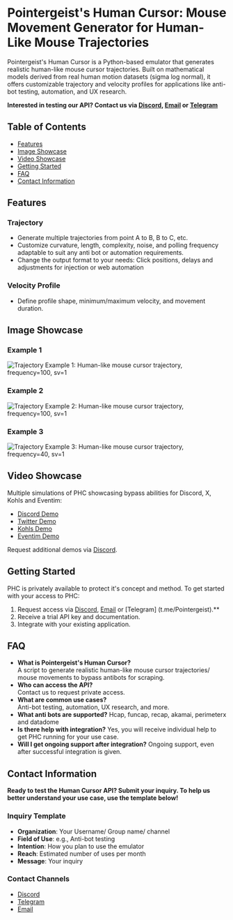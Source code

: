 # Pointergeist's Human Cursor: Mouse Movement Generator for Human-Like Mouse Trajectories

Pointergeist's Human Cursor is a Python-based emulator that generates realistic human-like mouse cursor trajectories. Built on mathematical models derived from real human motion datasets
(sigma log normal), it offers customizable trajectory and velocity profiles for applications like anti-bot testing, automation, and UX research.

**Interested in testing our API? Contact us via [Discord](https://discord.com/users/1311056999240437801), [Email](mailto:tmotion614@gmail.com) or
[Telegram](https://t.me/Pointergeist)**


## Table of Contents
- [Features](#features)
- [Image Showcase](#image-showcase)
- [Video Showcase](#video-showcase)
- [Getting Started](#getting-started)
- [FAQ](#faq)
- [Contact Information](#contact-information)

## Features
### Trajectory
- Generate multiple trajectories from point A to B, B to C, etc.
- Customize curvature, length, complexity, noise, and polling frequency adaptable to suit any anti bot or automation requirements.
- Change the output format to your needs: Click positions, delays and adjustments for injection or web automation

### Velocity Profile
- Define profile shape, minimum/maximum velocity, and movement duration.

## Image Showcase
### Example 1
![Trajectory Example 1: Human-like mouse cursor trajectory, frequency=100, sv=1](https://github.com/user-attachments/assets/34cf5d5e-d521-4b2d-9ce9-d66d5ebf3cb7)

### Example 2
![Trajectory Example 2: Human-like mouse cursor trajectory, frequency=100, sv=1](https://github.com/user-attachments/assets/e7c7a593-bd40-48be-98db-09525572687a)

### Example 3
![Trajectory Example 3: Human-like mouse cursor trajectory, frequency=40, sv=1](https://github.com/user-attachments/assets/ca901f52-fe14-4ec7-a9fa-36ac82188dad)

## Video Showcase
Multiple simulations of PHC showcasing bypass abilities for Discord, X, Kohls and Eventim:
- [Discord Demo](https://youtube.com/your-video-link)
- [Twitter Demo](https://youtube.com/your-video-link)
- [Kohls Demo](https://youtube.com/your-video-link)
- [Eventim Demo](https://youtube.com/your-video-link)

Request additional demos via [Discord](https://discord.com/users/1311056999240437801).

## Getting Started
PHC is privately available to protect it's concept and method. To get started with your access to PHC:
1. Request access via [Discord](https://discord.com/users/1311056999240437801), [Email](mailto:tmotion614@gmail.com) or
[Telegram] (t.me/Pointergeist).**
2. Receive a trial API key and documentation.
3. Integrate with your existing application.

## FAQ
- **What is Pointergeist's Human Cursor?**  
  A script to generate realistic human-like mouse cursor trajectories/ mouse movements to bypass antibots for scraping.
- **Who can access the API?**  
  Contact us to request private access.
- **What are common use cases?**  
  Anti-bot testing, automation, UX research, and more.
- **What anti bots are supported?**
  Hcap, funcap, recap, akamai, perimeterx and datadome
- **Is there help with integration?**
  Yes, you will receive individual help to get PHC
  running for your use case.
- **Will I get ongoing support after integration?**
  Ongoing support, even after successful integration is given.

## Contact Information
**Ready to test the Human Cursor API? Submit your inquiry.
To help us better understand your use case, use the template below!**

### Inquiry Template
- **Organization**: Your Username/ Group name/ channel
- **Field of Use**: e.g., Anti-bot testing
- **Intention**: How you plan to use the emulator
- **Reach**: Estimated number of uses per month
- **Message**: Your inquiry

### Contact Channels
- [Discord](https://discord.com/users/1311056999240437801)
- [Telegram](https://t.me/pointergeist)
- [Email](mailto:tmotion614@gmail.com)